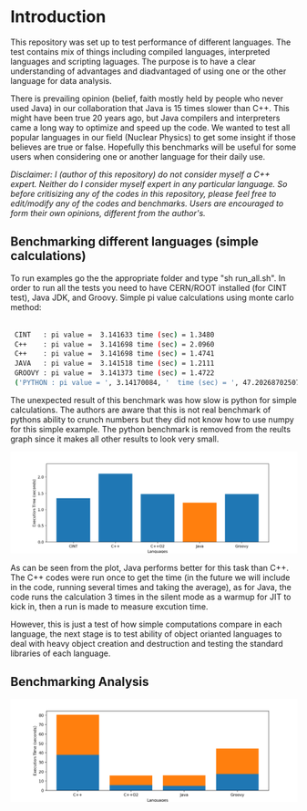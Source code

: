 # Introduction

This repository was set up to test performance of different
languages. The test contains mix of things including compiled
languages, interpreted languages and scripting laguages.
The purpose is to have a clear understanding of advantages
and diadvantaged of using one or the other language for data
analysis. 

There is prevailing opinion (belief, faith mostly held by people who never used Java) in our
collaboration that Java is 15 times slower than C++. This
might have been true 20 years ago, but Java compilers and
interpreters came a long way to optimize and speed up the code.
We wanted to test all popular languages in our field (Nuclear
Physics) to get some insight if those believes are true or false.
Hopefully this benchmarks will be useful for some users when considering one or another
language for their daily use.

*Disclaimer: I (author of this repository) do not consider myself a C++ expert.
Neither do I consider myself expert in any particular language. So before critisizing 
any of the codes in this repository, please feel free to edit/modify any of the
codes and benchmarks. Users are encouraged to form their own opinions, different from the author's.*

## Benchmarking different languages (simple calculations)

To run examples go the the appropriate folder and
type "sh run_all.sh". In order to run all the tests
you need to have CERN/ROOT installed (for CINT test),
Java JDK, and Groovy. 
Simple pi value calculations using monte carlo method:

```bash

 CINT   : pi value =  3.141633 time (sec) = 1.3480
 C++    : pi value =  3.141698 time (sec) = 2.0960
 C++    : pi value =  3.141698 time (sec) = 1.4741
 JAVA   : pi value =  3.141518 time (sec) = 1.2111
 GROOVY : pi value =  3.141373 time (sec) = 1.4722
 ('PYTHON : pi value = ', 3.14170084, '  time (sec) = ', 47.20268702507019)

```
The unexpected result of this benchmark was how slow is python for simple calculations.
The authors are aware that this is not real benchmark of pythons ability to crunch numbers
but they did not know how to use numpy for this simple example. The python benchmark is 
removed from the reults graph since it makes all other results to look very small.

![Benchmark for PI calculation](results/piBenchmarkResult.png?raw=true "PI Monte-Carlo Benchmark")

As can be seen from the plot, Java performs better for this task than C++. The C++ codes were run
once to get the time (in the future we will include in the code, running several times and
taking the average), as for Java, the code runs the calculation 3 times in the silent mode
as a warmup for JIT to kick in, then a run is made to measure excution time.

However, this is just a test of how simple computations compare in each language, the next stage
is to test ability of object orianted languages to deal with heavy object creation and destruction
and testing the standard libraries of each language.

## Benchmarking Analysis

![Benchmark for Analysis](results/anaBenchmarkResult.png?raw=true "Analysis Benchmark")



